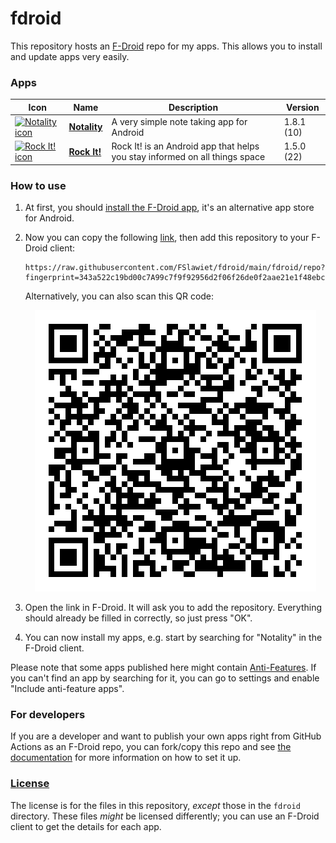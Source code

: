 # fdroid

This repository hosts an [F-Droid](https://f-droid.org/) repo for my apps. This allows you to install and update apps very easily.

### Apps

<!-- This table is auto-generated. Do not edit -->

| Icon                                                                                                                                                                   | Name                                                   | Description                                                                 | Version    |
| ---------------------------------------------------------------------------------------------------------------------------------------------------------------------- | ------------------------------------------------------ | --------------------------------------------------------------------------- | ---------- |
| <a href="https://github.com/xarantolus/notality"><img src="fdroid/repo/icons/io.github.xarantolus.notality.10.png" alt="Notality icon" width="36px" height="36px"></a> | [**Notality**](https://github.com/xarantolus/notality) | A very simple note taking app for Android                                   | 1.8.1 (10) |
| <a href="https://github.com/xarantolus/rockit"><img src="fdroid/repo/icons/" alt="Rock It! icon" width="36px" height="36px"></a>                                       | [**Rock It!**](https://github.com/xarantolus/rockit)   | Rock It! is an Android app that helps you stay informed on all things space | 1.5.0 (22) |

<!-- end apps table -->

### How to use

1. At first, you should [install the F-Droid app](https://f-droid.org/), it's an alternative app store for Android.
2. Now you can copy the following [link](https://raw.githubusercontent.com/FSlawiet/fdroid/main/fdroid/repo?fingerprint=343a522c19bd00c7A99c7f9f92956d2f06f26de0f2aae21e1f48ebce3fa71417), then add this repository to your F-Droid client:

   ```
   https://raw.githubusercontent.com/FSlawiet/fdroid/main/fdroid/repo?fingerprint=343a522c19bd00c7A99c7f9f92956d2f06f26de0f2aae21e1f48ebce3fa71417
   ```

   Alternatively, you can also scan this QR code:

   <p align="center">
     <img src=".github/qrcode.png?raw=true" alt="F-Droid repo QR code"/>
   </p>

3. Open the link in F-Droid. It will ask you to add the repository. Everything should already be filled in correctly, so just press "OK".
4. You can now install my apps, e.g. start by searching for "Notality" in the F-Droid client.

Please note that some apps published here might contain [Anti-Features](https://f-droid.org/en/docs/Anti-Features/). If you can't find an app by searching for it, you can go to settings and enable "Include anti-feature apps".

### For developers

If you are a developer and want to publish your own apps right from GitHub Actions as an F-Droid repo, you can fork/copy this repo and see [the documentation](setup.md) for more information on how to set it up.

### [License](LICENSE)

The license is for the files in this repository, _except_ those in the `fdroid` directory. These files _might_ be licensed differently; you can use an F-Droid client to get the details for each app.
